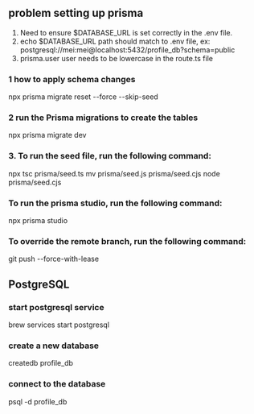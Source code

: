 ## problem setting up prisma

1. Need to ensure $DATABASE_URL is set correctly in the .env file.
2. echo $DATABASE_URL path should match to .env file, ex: postgresql://mei:mei@localhost:5432/profile_db?schema=public
3. prisma.user user needs to be lowercase in the route.ts file

### 1 how to apply schema changes

npx prisma migrate reset --force --skip-seed

### 2 run the Prisma migrations to create the tables

npx prisma migrate dev

### 3. To run the seed file, run the following command:

npx tsc prisma/seed.ts
mv prisma/seed.js prisma/seed.cjs
node prisma/seed.cjs

### To run the prisma studio, run the following command:

npx prisma studio

### To override the remote branch, run the following command:

git push --force-with-lease

## PostgreSQL

### start postgresql service

brew services start postgresql

### create a new database

createdb profile_db

### connect to the database

psql -d profile_db
